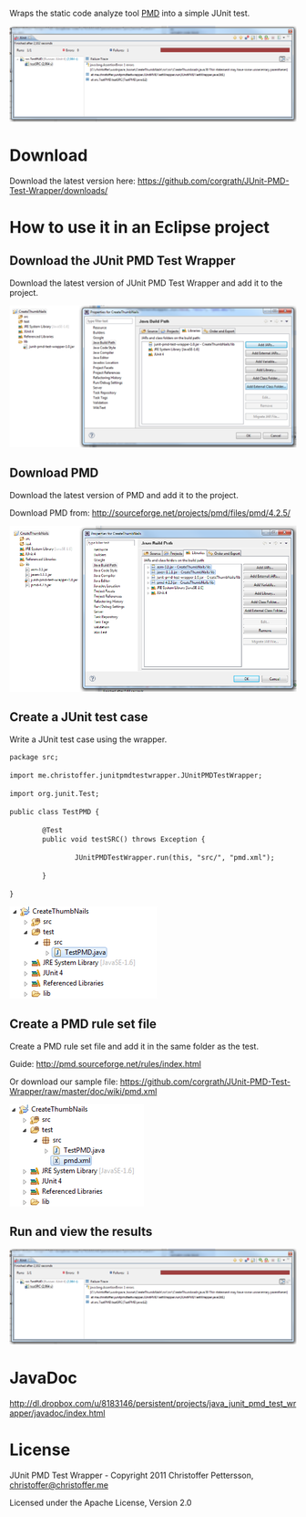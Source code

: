 Wraps the static code analyze tool [PMD](http://pmd.sourceforge.net/) into a simple JUnit test. 

![alt text](https://github.com/corgrath/JUnit-PMD-Test-Wrapper/raw/master/doc/wiki/results.png "The JUnit results in Eclipse")


Download
========================================
Download the latest version here:
https://github.com/corgrath/JUnit-PMD-Test-Wrapper/downloads/


How to use it in an Eclipse project
========================================

Download the JUnit PMD Test Wrapper
----------------------------------------

Download the latest version of JUnit PMD Test Wrapper and add it to the project. 

![alt text](https://github.com/corgrath/JUnit-PMD-Test-Wrapper/raw/master/doc/wiki/download_wrapper.png "Download JUnit-PMD-Test-Wrapper and add it to Eclipse")

Download PMD
----------------------------------------

Download the latest version of PMD and add it to the project.

Download PMD from: http://sourceforge.net/projects/pmd/files/pmd/4.2.5/ 

![alt text](https://github.com/corgrath/JUnit-PMD-Test-Wrapper/raw/master/doc/wiki/download_pmd.png "Download PNG and add it to Eclipse")

Create a JUnit test case
----------------------------------------

Write a JUnit test case using the wrapper.

	package src;
	
	import me.christoffer.junitpmdtestwrapper.JUnitPMDTestWrapper;
	
	import org.junit.Test;
	
	public class TestPMD {
	
	        @Test
	        public void testSRC() throws Exception {
	
	                JUnitPMDTestWrapper.run(this, "src/", "pmd.xml");
	
	        }
	
	}
	
![alt text](https://github.com/corgrath/JUnit-PMD-Test-Wrapper/raw/master/doc/wiki/create_pmd_test.png "Create the JUnit test in Eclipse")

Create a PMD rule set file
----------------------------------------

Create a PMD rule set file and add it in the same folder as the test.

Guide: http://pmd.sourceforge.net/rules/index.html

Or download our sample file: https://github.com/corgrath/JUnit-PMD-Test-Wrapper/raw/master/doc/wiki/pmd.xml

![alt text](https://github.com/corgrath/JUnit-PMD-Test-Wrapper/raw/master/doc/wiki/add_pmd_file.png "Create the rule files for PMD")

Run and view the results
----------------------------------------

![alt text](https://github.com/corgrath/JUnit-PMD-Test-Wrapper/raw/master/doc/wiki/results.png "The JUnit results in Eclipse")

JavaDoc
========================================

http://dl.dropbox.com/u/8183146/persistent/projects/java_junit_pmd_test_wrapper/javadoc/index.html

License
========================================

JUnit PMD Test Wrapper - Copyright 2011 Christoffer Pettersson, christoffer@christoffer.me

Licensed under the Apache License, Version 2.0
